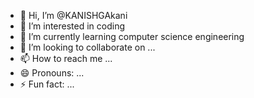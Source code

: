 - 👋 Hi, I’m @KANISHGAkani
- 👀 I’m interested in coding
- 🌱 I’m currently learning computer science engineering
- 💞️ I’m looking to collaborate on ...
- 📫 How to reach me ...
- 😄 Pronouns: ...
- ⚡ Fun fact: ...

<!---
KANISHGAkani/KANISHGAkani is a ✨ special ✨ repository because its `README.md` (this file) appears on your GitHub profile.
You can click the Preview link to take a look at your changes.
--->
